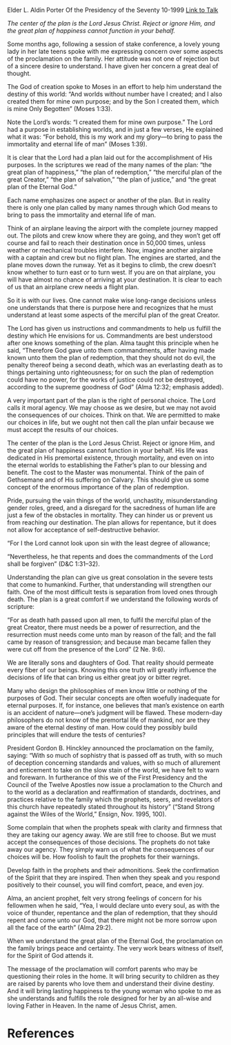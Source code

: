 Elder L. Aldin Porter
Of the Presidency of the Seventy
10-1999
[Link to Talk](https://www.churchofjesuschrist.org/study/general-conference/1999/10/our-destiny?lang=eng)

_The center of the plan is the Lord Jesus Christ. Reject or ignore Him, and the great plan of happiness cannot function in your behalf._

Some months ago, following a session of stake conference, a lovely young lady in her late teens spoke with me expressing concern over some aspects of the proclamation on the family. Her attitude was not one of rejection but of a sincere desire to understand. I have given her concern a great deal of thought.

The God of creation spoke to Moses in an effort to help him understand the destiny of this world: “And worlds without number have I created; and I also created them for mine own purpose; and by the Son I created them, which is mine Only Begotten” (Moses 1:33).

Note the Lord’s words: “I created them for mine own purpose.” The Lord had a purpose in establishing worlds, and in just a few verses, He explained what it was: “For behold, this is my work and my glory—to bring to pass the immortality and eternal life of man” (Moses 1:39).

It is clear that the Lord had a plan laid out for the accomplishment of His purposes. In the scriptures we read of the many names of the plan: “the great plan of happiness,” “the plan of redemption,” “the merciful plan of the great Creator,” “the plan of salvation,” “the plan of justice,” and “the great plan of the Eternal God.”

Each name emphasizes one aspect or another of the plan. But in reality there is only one plan called by many names through which God means to bring to pass the immortality and eternal life of man.

Think of an airplane leaving the airport with the complete journey mapped out. The pilots and crew know where they are going, and they won’t get off course and fail to reach their destination once in 50,000 times, unless weather or mechanical troubles interfere. Now, imagine another airplane with a captain and crew but no flight plan. The engines are started, and the plane moves down the runway. Yet as it begins to climb, the crew doesn’t know whether to turn east or to turn west. If you are on that airplane, you will have almost no chance of arriving at your destination. It is clear to each of us that an airplane crew needs a flight plan.

So it is with our lives. One cannot make wise long-range decisions unless one understands that there is purpose here and recognizes that he must understand at least some aspects of the merciful plan of the great Creator.

The Lord has given us instructions and commandments to help us fulfill the destiny which He envisions for us. Commandments are best understood after one knows something of the plan. Alma taught this principle when he said, “Therefore God gave unto them commandments, after having made known unto them the plan of redemption, that they should not do evil, the penalty thereof being a second death, which was an everlasting death as to things pertaining unto righteousness; for on such the plan of redemption could have no power, for the works of justice could not be destroyed, according to the supreme goodness of God” (Alma 12:32; emphasis added).

A very important part of the plan is the right of personal choice. The Lord calls it moral agency. We may choose as we desire, but we may not avoid the consequences of our choices. Think on that. We are permitted to make our choices in life, but we ought not then call the plan unfair because we must accept the results of our choices.

The center of the plan is the Lord Jesus Christ. Reject or ignore Him, and the great plan of happiness cannot function in your behalf. His life was dedicated in His premortal existence, through mortality, and even on into the eternal worlds to establishing the Father’s plan to our blessing and benefit. The cost to the Master was monumental. Think of the pain of Gethsemane and of His suffering on Calvary. This should give us some concept of the enormous importance of the plan of redemption.

Pride, pursuing the vain things of the world, unchastity, misunderstanding gender roles, greed, and a disregard for the sacredness of human life are just a few of the obstacles in mortality. They can hinder us or prevent us from reaching our destination. The plan allows for repentance, but it does not allow for acceptance of self-destructive behavior.

“For I the Lord cannot look upon sin with the least degree of allowance;

“Nevertheless, he that repents and does the commandments of the Lord shall be forgiven” (D&C 1:31–32).

Understanding the plan can give us great consolation in the severe tests that come to humankind. Further, that understanding will strengthen our faith. One of the most difficult tests is separation from loved ones through death. The plan is a great comfort if we understand the following words of scripture:

“For as death hath passed upon all men, to fulfil the merciful plan of the great Creator, there must needs be a power of resurrection, and the resurrection must needs come unto man by reason of the fall; and the fall came by reason of transgression; and because man became fallen they were cut off from the presence of the Lord” (2 Ne. 9:6).

We are literally sons and daughters of God. That reality should permeate every fiber of our beings. Knowing this one truth will greatly influence the decisions of life that can bring us either great joy or bitter regret.

Many who design the philosophies of men know little or nothing of the purposes of God. Their secular concepts are often woefully inadequate for eternal purposes. If, for instance, one believes that man’s existence on earth is an accident of nature—one’s judgment will be flawed. These modern-day philosophers do not know of the premortal life of mankind, nor are they aware of the eternal destiny of man. How could they possibly build principles that will endure the tests of centuries?

President Gordon B. Hinckley announced the proclamation on the family, saying: “With so much of sophistry that is passed off as truth, with so much of deception concerning standards and values, with so much of allurement and enticement to take on the slow stain of the world, we have felt to warn and forewarn. In furtherance of this we of the First Presidency and the Council of the Twelve Apostles now issue a proclamation to the Church and to the world as a declaration and reaffirmation of standards, doctrines, and practices relative to the family which the prophets, seers, and revelators of this church have repeatedly stated throughout its history” (“Stand Strong against the Wiles of the World,” Ensign, Nov. 1995, 100).

Some complain that when the prophets speak with clarity and firmness that they are taking our agency away. We are still free to choose. But we must accept the consequences of those decisions. The prophets do not take away our agency. They simply warn us of what the consequences of our choices will be. How foolish to fault the prophets for their warnings.

Develop faith in the prophets and their admonitions. Seek the confirmation of the Spirit that they are inspired. Then when they speak and you respond positively to their counsel, you will find comfort, peace, and even joy.

Alma, an ancient prophet, felt very strong feelings of concern for his fellowmen when he said, “Yea, I would declare unto every soul, as with the voice of thunder, repentance and the plan of redemption, that they should repent and come unto our God, that there might not be more sorrow upon all the face of the earth” (Alma 29:2).

When we understand the great plan of the Eternal God, the proclamation on the family brings peace and certainty. The very work bears witness of itself, for the Spirit of God attends it.

The message of the proclamation will comfort parents who may be questioning their roles in the home. It will bring security to children as they are raised by parents who love them and understand their divine destiny. And it will bring lasting happiness to the young woman who spoke to me as she understands and fulfills the role designed for her by an all-wise and loving Father in Heaven. In the name of Jesus Christ, amen.

# References
